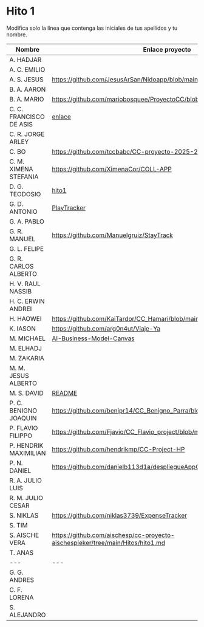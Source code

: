 # Hito 1

Modifica solo la línea que contenga las iniciales de tus apellidos y tu nombre.

| Nombre       | Enlace proyecto                                                                    | Versión      |
| --------------- | ----------------------------------------------------------------------- | -------------- |
| A. HADJAR | <!--enlace-->                                                           | <!--versión--> |
| A. C. EMILIO | <!--enlace-->                                                           | <!--versión--> |
| A. S. JESUS |  https://github.com/JesusArSan/Nidoapp/blob/main/docs/hito1/README.md   | **v0.1** |
| B. A. AARON | <!--enlace-->                                                           | <!--versión--> |
| B. A. MARIO | https://github.com/mariobosquee/ProyectoCC/blob/master/hitos/hito1.md              | <!--versión--> |
| C. C. FRANCISCO DE ASIS | [enlace](https://github.com/paccco/TFGfinder/blob/main/hitos/hito1.md)                                                        | 1.0.0 |
| C. R. JORGE ARLEY | <!--enlace-->                                                           | <!--versión--> |
| C. BO |https://github.com/tccbabc/CC-proyecto-2025-2026.git                                                        | 0.0.1 |
| C. M. XIMENA STEFANIA | https://github.com/XimenaCor/COLL-APP | 0.1.0 |
| D. G. TEODOSIO | [hito1](https://github.com/Teodosiodg2002/CultureMap/blob/main/docs/hitos/hito1.md)                                                           | <!--versión--> |
| G. D. ANTONIO | [PlayTracker](https://github.com/Antongd111/PlayTracker/blob/master/doc/hito1/README.md)                                                           | 0.1.0-dev |
| G. A. PABLO | <!--enlace-->                                                           | <!--versión--> |
| G. R. MANUEL | https://github.com/Manuelgruiz/StayTrack                                                          | 0.0.0 |
| G. L. FELIPE | <!--enlace-->                                                           | <!--versión--> |
| G. R. CARLOS ALBERTO | <!--enlace-->                                                           | <!--versión--> |
| H. V. RAUL NASSIB | <!--enlace-->                                                           | <!--versión--> |
| H. C. ERWIN ANDREI | <!--enlace-->                                                           | <!--versión--> |
| H. HAOWEI | https://github.com/KaiTardor/CC_Hamari/blob/main/docs/hito1.md          |  0.1 |
| K. IASON | <!--enlace--> https://github.com/arg0n4ut/Viaje-Ya                                                          | <!--versión-->0.1.0 |
| M. MICHAEL | [AI-Business-Model-Canvas](https://github.com/michael1702/AI-Business-Model-Canvas/blob/main/README.md)                                                         | 1.0 |
| M. ELHADJ | <!--enlace-->                                                           | <!--versión--> |
| M. ZAKARIA | <!--enlace-->                                                           | <!--versión--> |
| M. M. JESUS ALBERTO | <!--enlace-->                                                           | <!--versión--> |
| M. S. DAVID | [README](https://github.com/davidmunozsanchez/alert_manager/blob/main/README.md)                                                           | 0.1 |
| P. C. BENIGNO JOAQUIN |https://github.com/benipr14/CC_Benigno_Parra/blob/main/Hitos/Hito1/Hito1.md                                                        | 1.0 | 
| P. FLAVIO FILIPPO | https://github.com/Fjavio/CC_Flavio_project/blob/master/README.md           | 1.0 |
| P. HENDRIK MAXIMILIAN | https://github.com/hendrikmp/CC-Project-HP                                                           | 0.0.0 |
| P. N. DANIEL | https://github.com/danielb113d1a/despliegueAppCC                                                          | <!--versión--> v1.0|
| R. A. JULIO LUIS | <!--enlace-->                                                           | <!--versión--> |
| R. M. JULIO CESAR | <!--enlace-->                                                           | <!--versión--> |
| S. NIKLAS | https://github.com/niklas3739/ExpenseTracker                                                           | 0.0.0 |
| S. TIM | <!--enlace-->                                                           | <!--versión--> |
| S. AISCHE VERA | https://github.com/aischesp/cc-proyecto-aischespieker/tree/main/Hitos/hito1.md                                                           | v1.0 |
| T. ANAS | <!--enlace-->                                                           | <!--versión--> |
| --- | --- | --- |
| G. G. ANDRES | <!--enlace-->                                                           | <!--versión--> |
| C. F. LORENA | <!--enlace-->                                                           | <!--versión--> |
| S. ALEJANDRO | <!--enlace-->                                                           | <!--versión--> |
